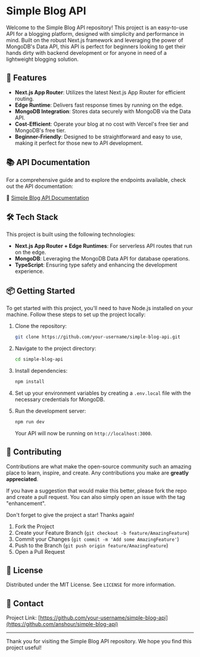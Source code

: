 # Simple Blog API

Welcome to the Simple Blog API repository! This project is an easy-to-use API for a blogging platform, designed with simplicity and performance in mind. Built on the robust Next.js framework and leveraging the power of MongoDB's Data API, this API is perfect for beginners looking to get their hands dirty with backend development or for anyone in need of a lightweight blogging solution.

## 🚀 Features

- **Next.js App Router**: Utilizes the latest Next.js App Router for efficient routing.
- **Edge Runtime**: Delivers fast response times by running on the edge.
- **MongoDB Integration**: Stores data securely with MongoDB via the Data API.
- **Cost-Efficient**: Operate your blog at no cost with Vercel's free tier and MongoDB's free tier.
- **Beginner-Friendly**: Designed to be straightforward and easy to use, making it perfect for those new to API development.

## 📚 API Documentation

For a comprehensive guide and to explore the endpoints available, check out the API documentation:

🔗 [Simple Blog API Documentation](https://www.postman.com/maintenance-candidate-57457613/workspace/public-workspace/collection/19469946-3148bdf8-9a6b-42c8-b85a-0f430bcc3dc1?action=share&creator=19469946)

## 🛠 Tech Stack

This project is built using the following technologies:

- **Next.js App Router + Edge Runtimes**: For serverless API routes that run on the edge.
- **MongoDB**: Leveraging the MongoDB Data API for database operations.
- **TypeScript**: Ensuring type safety and enhancing the development experience.

## 📦 Getting Started

To get started with this project, you'll need to have Node.js installed on your machine. Follow these steps to set up the project locally:

1. Clone the repository:
   ```bash
   git clone https://github.com/your-username/simple-blog-api.git
   ```
2. Navigate to the project directory:
   ```bash
   cd simple-blog-api
   ```
3. Install dependencies:
   ```bash
   npm install
   ```
4. Set up your environment variables by creating a `.env.local` file with the necessary credentials for MongoDB.

5. Run the development server:
   ```bash
   npm run dev
   ```
   Your API will now be running on `http://localhost:3000`.

## 🤝 Contributing

Contributions are what make the open-source community such an amazing place to learn, inspire, and create. Any contributions you make are **greatly appreciated**.

If you have a suggestion that would make this better, please fork the repo and create a pull request. You can also simply open an issue with the tag "enhancement".

Don't forget to give the project a star! Thanks again!

1. Fork the Project
2. Create your Feature Branch (`git checkout -b feature/AmazingFeature`)
3. Commit your Changes (`git commit -m 'Add some AmazingFeature'`)
4. Push to the Branch (`git push origin feature/AmazingFeature`)
5. Open a Pull Request

## 📝 License

Distributed under the MIT License. See `LICENSE` for more information.

## 📩 Contact


Project Link: [https://github.com/your-username/simple-blog-api](https://github.com/anshour/simple-blog-api)

---

Thank you for visiting the Simple Blog API repository. We hope you find this project useful!
